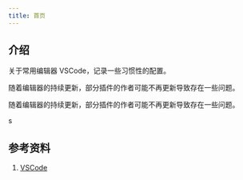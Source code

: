 ```yaml
---
title: 首页
---
```


## 介绍

关于常用编辑器 VSCode，记录一些习惯性的配置。

随着编辑器的持续更新，部分插件的作者可能不再更新导致存在一些问题。

随着编辑器的持续更新，部分插件的作者可能不再更新导致存在一些问题。


s 
## 参考资料

1. [VSCode](https://code.visualstudio.com/docs)
